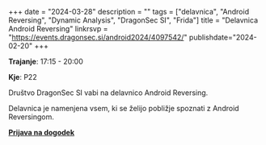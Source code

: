 +++
date = "2024-03-28"
description = ""
tags = ["delavnica", "Android Reversing", "Dynamic Analysis", "DragonSec SI", "Frida"]
title = "Delavnica Android Reversing"
linkrsvp = "https://events.dragonsec.si/android2024/4097542/"
publishdate="2024-02-20"
+++

**Trajanje**: 17:15 - 20:00

**Kje**: P22

Društvo DragonSec SI vabi na delavnico Android Reversing.

Delavnica je namenjena vsem, ki se želijo pobližje spoznati z Android Reversingom.

<!--more-->

[**Prijava na dogodek**](https://events.dragonsec.si/android2024/4097542/)
